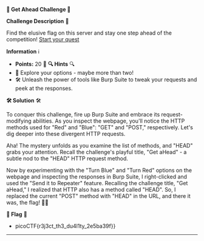 **🚀 Get Ahead Challenge 🚀**
  
**Challenge Description** 🧩
  
Find the elusive flag on this server and stay one step ahead of the competition! [Start your quest](http://mercury.picoctf.net:21939/)

**Information** ℹ️
- **Points:** 20 🌟
**🔍 Hints** 🔍
- 🤔 Explore your options - maybe more than two!
- 🛠️ Unleash the power of tools like Burp Suite to tweak your requests and peek at the responses.


**🛠️ Solution** 🛠️
  
To conquer this challenge, fire up Burp Suite and embrace its request-modifying abilities. 
As you inspect the webpage, you'll notice the HTTP methods used for "Red" and "Blue": "GET" and "POST," respectively. Let's dig deeper into these divergent HTTP requests.

Aha! The mystery unfolds as you examine the list of methods, and "HEAD" grabs your attention. Recall the challenge's playful title, "Get aHead" - a subtle nod to the "HEAD" HTTP request method.

Now by experimenting with the "Turn Blue" and "Turn Red" options on the webpage and inspecting the responses in Burp Suite, I right-clicked and used the "Send it to Repeater" feature. Recalling the challenge title, "Get aHead," I realized that HTTP also has a method called "HEAD". So, I replaced the current "POST" method with "HEAD" in the URL, and there it was, the flag! 🚩😎

**🚩 Flag** 🚩
  
- picoCTF{r3j3ct_th3_du4l1ty_2e5ba39f}}


---

